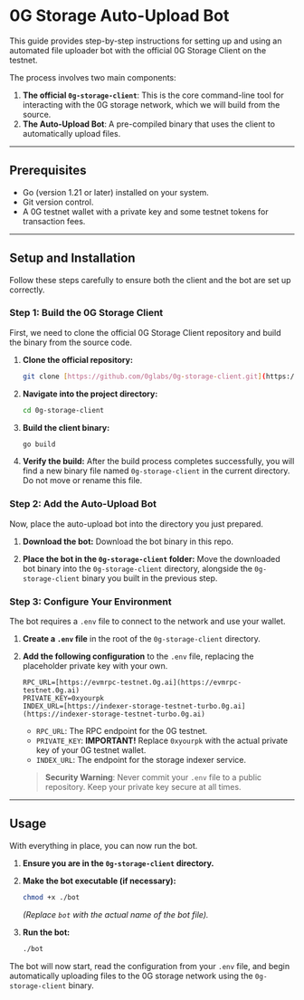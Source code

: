 # 0G Storage Auto-Upload Bot

This guide provides step-by-step instructions for setting up and using an automated file uploader bot with the official 0G Storage Client on the testnet.

The process involves two main components:
1.  **The official `0g-storage-client`**: This is the core command-line tool for interacting with the 0G storage network, which we will build from the source.
2.  **The Auto-Upload Bot**: A pre-compiled binary that uses the client to automatically upload files.

---

## Prerequisites

* Go (version 1.21 or later) installed on your system.
* Git version control.
* A 0G testnet wallet with a private key and some testnet tokens for transaction fees.

---

## Setup and Installation

Follow these steps carefully to ensure both the client and the bot are set up correctly.

### Step 1: Build the 0G Storage Client

First, we need to clone the official 0G Storage Client repository and build the binary from the source code.

1.  **Clone the official repository:**
    ```bash
    git clone [https://github.com/0glabs/0g-storage-client.git](https://github.com/0glabs/0g-storage-client.git)
    ```

2.  **Navigate into the project directory:**
    ```bash
    cd 0g-storage-client
    ```

3.  **Build the client binary:**
    ```bash
    go build
    ```

4.  **Verify the build:**
    After the build process completes successfully, you will find a new binary file named `0g-storage-client` in the current directory. Do not move or rename this file.

### Step 2: Add the Auto-Upload Bot

Now, place the auto-upload bot into the directory you just prepared.

1.  **Download the bot:**
    Download the bot binary in this repo.

2.  **Place the bot in the `0g-storage-client` folder:**
    Move the downloaded bot binary into the `0g-storage-client` directory, alongside the `0g-storage-client` binary you built in the previous step.

### Step 3: Configure Your Environment

The bot requires a `.env` file to connect to the network and use your wallet.

1.  **Create a `.env` file** in the root of the `0g-storage-client` directory.

2.  **Add the following configuration** to the `.env` file, replacing the placeholder private key with your own.

    ```dotenv
    RPC_URL=[https://evmrpc-testnet.0g.ai](https://evmrpc-testnet.0g.ai)
    PRIVATE_KEY=0xyourpk
    INDEX_URL=[https://indexer-storage-testnet-turbo.0g.ai](https://indexer-storage-testnet-turbo.0g.ai)
    ```

    * `RPC_URL`: The RPC endpoint for the 0G testnet.
    * `PRIVATE_KEY`: **IMPORTANT!** Replace `0xyourpk` with the actual private key of your 0G testnet wallet.
    * `INDEX_URL`: The endpoint for the storage indexer service.

    > **Security Warning**: Never commit your `.env` file to a public repository. Keep your private key secure at all times.

---

## Usage

With everything in place, you can now run the bot.

1.  **Ensure you are in the `0g-storage-client` directory.**

2.  **Make the bot executable (if necessary):**
    ```bash
    chmod +x ./bot
    ```
    *(Replace `bot` with the actual name of the bot file).*

3.  **Run the bot:**
    ```bash
    ./bot
    ```

The bot will now start, read the configuration from your `.env` file, and begin automatically uploading files to the 0G storage network using the `0g-storage-client` binary.
